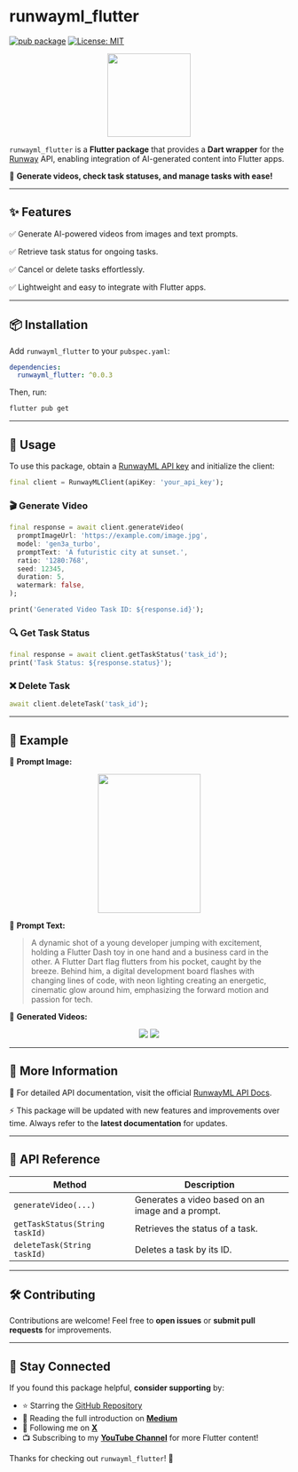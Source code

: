 # runwayml_flutter

[![pub package](https://img.shields.io/pub/v/runwayml_flutter.svg)](https://pub.dev/packages/runwayml_flutter)
<a href="https://opensource.org/licenses/MIT"><img src="https://img.shields.io/badge/license-MIT-purple.svg" alt="License: MIT"></a>

<p align="center">
  <img src="https://raw.githubusercontent.com/alperefesahin/runwayml_flutter/refs/heads/main/screenshots/logo.png" width="150" height="150">
</p>

`runwayml_flutter` is a **Flutter package** that provides a **Dart wrapper** for the [Runway](https://runwayml.com) API, enabling integration of AI-generated content into Flutter apps.

🚀 **Generate videos, check task statuses, and manage tasks with ease!**

---

## ✨ Features

✅ Generate AI-powered videos from images and text prompts.

✅ Retrieve task status for ongoing tasks.

✅ Cancel or delete tasks effortlessly.

✅ Lightweight and easy to integrate with Flutter apps.

---

## 📦 Installation

Add `runwayml_flutter` to your `pubspec.yaml`:

```yaml
dependencies:
  runwayml_flutter: ^0.0.3
```

Then, run:
```sh
flutter pub get
```

---

## 🚀 Usage

To use this package, obtain a [RunwayML API key](https://dev.runwayml.com) and initialize the client:

```dart
final client = RunwayMLClient(apiKey: 'your_api_key');
```

### 🎬 Generate Video

```dart
final response = await client.generateVideo(
  promptImageUrl: 'https://example.com/image.jpg',
  model: 'gen3a_turbo',
  promptText: 'A futuristic city at sunset.',
  ratio: '1280:768',
  seed: 12345,
  duration: 5,
  watermark: false,
);

print('Generated Video Task ID: ${response.id}');
```

### 🔍 Get Task Status

```dart
final response = await client.getTaskStatus('task_id');
print('Task Status: ${response.status}');
```

### ❌ Delete Task

```dart
await client.deleteTask('task_id');
```

---

## 📌 Example

🔹 **Prompt Image:**
<p align="center">
  <img src="https://github.com/user-attachments/assets/2e6c3da4-2399-47bb-9480-8c2c893b28f2" width="185" height="250">
</p>

🔹 **Prompt Text:**
> A dynamic shot of a young developer jumping with excitement, holding a Flutter Dash toy in one hand and a business card in the other. A Flutter Dart flag flutters from his pocket, caught by the breeze. Behind him, a digital development board flashes with changing lines of code, with neon lighting creating an energetic, cinematic glow around him, emphasizing the forward motion and passion for tech.

🔹 **Generated Videos:**

<p align="center">
  <img src="https://github.com/user-attachments/assets/9bf94f77-5f0a-4a57-8277-e63af818b1d0">
  <img src="https://github.com/user-attachments/assets/6dfea0d2-5df3-47e8-8f1a-df4dda3a7d68">
</p>

---

## 📖 More Information

📌 For detailed API documentation, visit the official [RunwayML API Docs](https://docs.dev.runwayml.com).

⚡ This package will be updated with new features and improvements over time. Always refer to the **latest documentation** for updates.

---

## 📝 API Reference

| Method | Description |
|--------|-------------|
| `generateVideo(...)` | Generates a video based on an image and a prompt. |
| `getTaskStatus(String taskId)` | Retrieves the status of a task. |
| `deleteTask(String taskId)` | Deletes a task by its ID. |

---

## 🛠️ Contributing

Contributions are welcome! Feel free to **open issues** or **submit pull requests** for improvements.

---

## 📢 Stay Connected

If you found this package helpful, **consider supporting** by:
- ⭐ Starring the [GitHub Repository](https://github.com/alperefesahin/runwayml_flutter)
- 📝 Reading the full introduction on **[Medium](https://medium.com/@alperefesahin/bringing-runway-to-flutter-introducing-runwayml_flutter-e54d103abff6)**
- 🔔 Following me on **[X](https://x.com/alperefesahin)**
- 📺 Subscribing to my **[YouTube Channel](https://www.youtube.com/@alperefesahin)** for more Flutter content!

Thanks for checking out `runwayml_flutter`! 🚀

